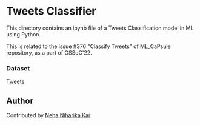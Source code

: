 # Tweets Classifier
This directory contains an ipynb file of a Tweets Classification model in ML using Python. <br>

This is related to the issue #376 "Classify Tweets" of ML_CaPsule repository, as a part of GSSoC'22. <br>

### Dataset
<a href="https://www.kaggle.com/datasets/nikhiljohnk/tweets-with-sarcasm-and-irony">Tweets</a>

## Author
Contributed by [Neha Niharika Kar](https://github.com/Neha-Niharika-Kar)
